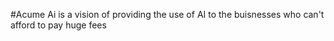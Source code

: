 #Acume Ai is a vision of providing the use of AI to the buisnesses who can't afford to pay huge fees 

